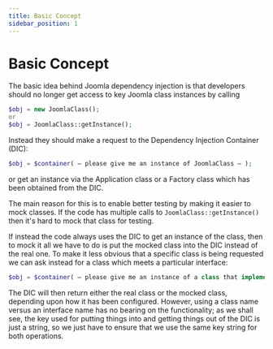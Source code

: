 ```yaml
---
title: Basic Concept
sidebar_position: 1
---
```

# Basic Concept
The basic idea behind Joomla dependency injection is that developers should no longer get access to key Joomla class instances by calling
```php
$obj = new JoomlaClass();
or
$obj = JoomlaClass::getInstance();
```
Instead they should make a request to the Dependency Injection Container (DIC):
```php
$obj = $container( – please give me an instance of JoomlaClass – );
```
or get an instance via the Application class or a Factory class which has been obtained from the DIC.

The main reason for this is to enable better testing by making it easier to mock classes. If the code has multiple calls to `JoomlaClass::getInstance()` then it's hard to mock that class for testing.

If instead the code always uses the DIC to get an instance of the class, then to mock it all we have to do is put the mocked class into the DIC instead of the real one. 
To make it less obvious that a specific class is being requested we can ask instead for a class which meets a particular interface:
```php
$obj = $container( – please give me an instance of a class that implements JoomlaInterface – );
```
The DIC will then return either the real class or the mocked class, depending upon how it has been configured. However, using a class name versus an interface name has no bearing on the functionality; as we shall see, the key used for putting things into and getting things out of the DIC is just a string, so we just have to ensure that we use the same key string for both operations.